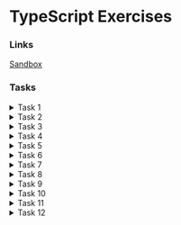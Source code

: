 # TypeScript Exercises

### Links

[Sandbox](https://typescript-exercises.github.io)

### Tasks

<details>
  <summary>Task 1</summary>

    export interface User {
      name: string;
      age: number;
      occupation: string;
    }

</details>

<details>
  <summary>Task 2</summary>

    export type Person = User | Admin;

</details>

<details>
  <summary>Task 3</summary>

    export function logPerson(person: Person) {
      let additionalInformation: string;
      if ('role' in person) {
        additionalInformation = person.role;
      } else {
        additionalInformation = person.oc cupation;
      }
      console.log(` - ${person.name}, ${person.age}, ${additionalInformation}`);
    }

</details>

<details>
  <summary>Task 4</summary>

    export function isAdmin(person: Person): person is Admin {
      return person.type === 'admin';
    }

    export function isUser(person: Person): person is User {
      return person.type === 'user';
    }

</details>

<details>
  <summary>Task 5</summary>

    export function filterUsers(persons: Person[], criteria: Partial<User>): User[] {
      return persons.filter(isUser).filter((user) => {
        const criteriaKeys = Object.keys(criteria) as (keyof User)[];
        return criteriaKeys.every((fieldName) => {
          return user[fieldName] === criteria[fieldName];
        });
      });
    }

</details>

<details>
  <summary>Task 6</summary>

    const getObjectKeys = <T>(obj: T) => Object.keys(obj) as (keyof T)[];

    export function filterPersons(persons: Person[], personType: 'user', criteria: Partial<User>): User[];
    export function filterPersons(persons: Person[], personType: 'admin', criteria: Partial<Admin>): Admin[];
    export function filterPersons(persons: Person[], personType: string, criteria: Partial<Person>): Person[] {
      return persons
      .filter((person) => person.type === personType)
      .filter((person) => {
        let criteriaKeys = getObjectKeys(criteria);
        return criteriaKeys.every((fieldName) => {
            return person[fieldName] === criteria[fieldName];
        });
      });
    }

</details>

<details>
  <summary>Task 7</summary>

    export function swap<T1, T2>(v1: T1, v2: T2): [T2, T1] {
      return [v2, v1];
    }

</details>

<details>
  <summary>Task 8</summary>

    type OmitType<T> = Omit<T, 'type'>;

    interface PowerUser extends OmitType<User>, OmitType<Admin> {
      type: 'powerUser',
    }

</details>

<details>
  <summary>Task 9</summary>

    export type ApiResponse<T> = {
      status: 'success';
      data: T;
    } | {
      status: 'error';
      error: string;
    };

</details>

<details>
  <summary>Task 10</summary>

    type PCallbackFn<T> = (response: ApiResponse<T>) => void;
    type PResultFn<T> = () => Promise<T>;

    export function promisify<T>(fn: (callback: PCallbackFn<T>) => void): PResultFn<T> {
      return () => {
        return new Promise((resolve, reject) => fn((response) => {
          if(response.status === 'success') {
            return Promise.resolve(response.data);
          }
          else {
            return Promise.reject(response.error);
          }
        }));
      }
    }

</details>

<details>
  <summary>Task 11</summary>

    declare module 'str-utils' {
      type StrUtil = (value: string) => string;

      export const strReverse: StrUtil;
      export const strToLower: StrUtil;
      export const strToUpper: StrUtil;
      export const strRandomize: StrUtil;
      export const strInvertCase: StrUtil;
    }

</details>

<details>
  <summary>Task 12</summary>

    declare module 'stats' {
      type Comparator<T> = (a1: T, a2: T) => number;
      type GetIndex = <T>(input: T[], comparator: Comparator<T>) => number;
      export const getMaxIndex: GetIndex;
      export const getMinIndex: GetIndex;
      export const getMedianIndex: GetIndex;

      type GetElement = <T>(input: T[], comparator: Comparator<T>) => T | null;
      export const getMaxElement: GetElement;
      export const getMinElement: GetElement;
      export const getMedianElement: GetElement;

      export const getAverageValue: <T>(input: T[], getValue: (item: T) => number) => number | null;
    }

</details>
